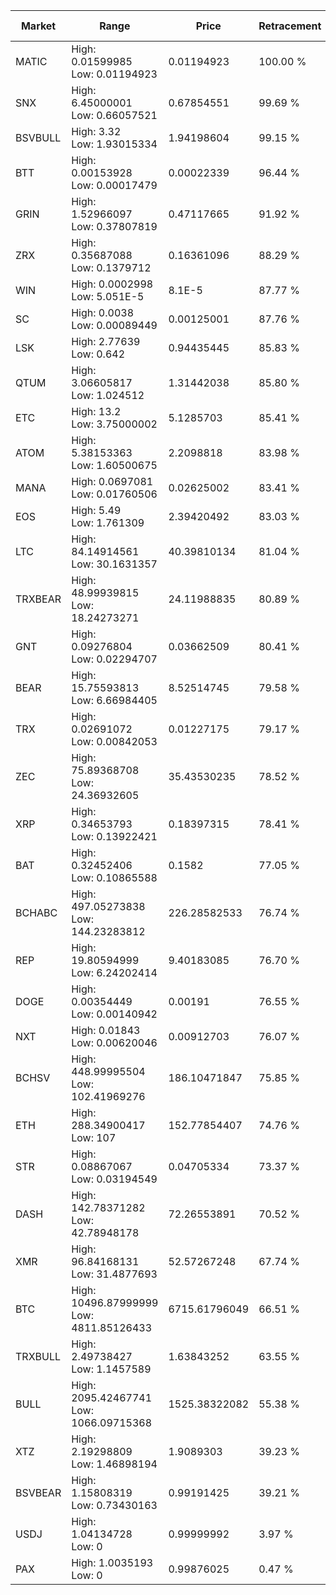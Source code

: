 | Market | Range | Price| Retracement | Doubles to 50% |
| --- | --- | --- | --- | --- |
| MATIC | High: 0.01599985<br />Low: 0.01194923 | 0.01194923 | 100.00 % | 1.17 |
| SNX | High: 6.45000001<br />Low: 0.66057521 | 0.67854551 | 99.69 % | 5.24 |
| BSVBULL | High: 3.32<br />Low: 1.93015334 | 1.94198604 | 99.15 % | 1.35 |
| BTT | High: 0.00153928<br />Low: 0.00017479 | 0.00022339 | 96.44 % | 3.84 |
| GRIN | High: 1.52966097<br />Low: 0.37807819 | 0.47117665 | 91.92 % | 2.02 |
| ZRX | High: 0.35687088<br />Low: 0.1379712 | 0.16361096 | 88.29 % | 1.51 |
| WIN | High: 0.0002998<br />Low: 5.051E-5 | 8.1E-5 | 87.77 % | 2.16 |
| SC | High: 0.0038<br />Low: 0.00089449 | 0.00125001 | 87.76 % | 1.88 |
| LSK | High: 2.77639<br />Low: 0.642 | 0.94435445 | 85.83 % | 1.81 |
| QTUM | High: 3.06605817<br />Low: 1.024512 | 1.31442038 | 85.80 % | 1.56 |
| ETC | High: 13.2<br />Low: 3.75000002 | 5.1285703 | 85.41 % | 1.65 |
| ATOM | High: 5.38153363<br />Low: 1.60500675 | 2.2098818 | 83.98 % | 1.58 |
| MANA | High: 0.0697081<br />Low: 0.01760506 | 0.02625002 | 83.41 % | 1.66 |
| EOS | High: 5.49<br />Low: 1.761309 | 2.39420492 | 83.03 % | 1.51 |
| LTC | High: 84.14914561<br />Low: 30.1631357 | 40.39810134 | 81.04 % | 1.41 |
| TRXBEAR | High: 48.99939815<br />Low: 18.24273271 | 24.11988835 | 80.89 % | 1.39 |
| GNT | High: 0.09276804<br />Low: 0.02294707 | 0.03662509 | 80.41 % | 1.58 |
| BEAR | High: 15.75593813<br />Low: 6.66984405 | 8.52514745 | 79.58 % | 1.32 |
| TRX | High: 0.02691072<br />Low: 0.00842053 | 0.01227175 | 79.17 % | 1.44 |
| ZEC | High: 75.89368708<br />Low: 24.36932605 | 35.43530235 | 78.52 % | 1.41 |
| XRP | High: 0.34653793<br />Low: 0.13922421 | 0.18397315 | 78.41 % | 1.32 |
| BAT | High: 0.32452406<br />Low: 0.10865588 | 0.1582 | 77.05 % | 1.37 |
| BCHABC | High: 497.05273838<br />Low: 144.23283812 | 226.28582533 | 76.74 % | 1.42 |
| REP | High: 19.80594999<br />Low: 6.24202414 | 9.40183085 | 76.70 % | 1.39 |
| DOGE | High: 0.00354449<br />Low: 0.00140942 | 0.00191 | 76.55 % | 1.30 |
| NXT | High: 0.01843<br />Low: 0.00620046 | 0.00912703 | 76.07 % | 1.35 |
| BCHSV | High: 448.99995504<br />Low: 102.41969276 | 186.10471847 | 75.85 % | 1.48 |
| ETH | High: 288.34900417<br />Low: 107 | 152.77854407 | 74.76 % | 1.29 |
| STR | High: 0.08867067<br />Low: 0.03194549 | 0.04705334 | 73.37 % | 1.28 |
| DASH | High: 142.78371282<br />Low: 42.78948178 | 72.26553891 | 70.52 % | 1.28 |
| XMR | High: 96.84168131<br />Low: 31.4877693 | 52.57267248 | 67.74 % | 1.22 |
| BTC | High: 10496.87999999<br />Low: 4811.85126433 | 6715.61796049 | 66.51 % | 1.14 |
| TRXBULL | High: 2.49738427<br />Low: 1.1457589 | 1.63843252 | 63.55 % | 1.11 |
| BULL | High: 2095.42467741<br />Low: 1066.09715368 | 1525.38322082 | 55.38 % | 1.04 |
| XTZ | High: 2.19298809<br />Low: 1.46898194 | 1.9089303 | 39.23 % | 0.00 |
| BSVBEAR | High: 1.15808319<br />Low: 0.73430163 | 0.99191425 | 39.21 % | 0.00 |
| USDJ | High: 1.04134728<br />Low: 0 | 0.99999992 | 3.97 % | 0.00 |
| PAX | High: 1.0035193<br />Low: 0 | 0.99876025 | 0.47 % | 0.00 |

